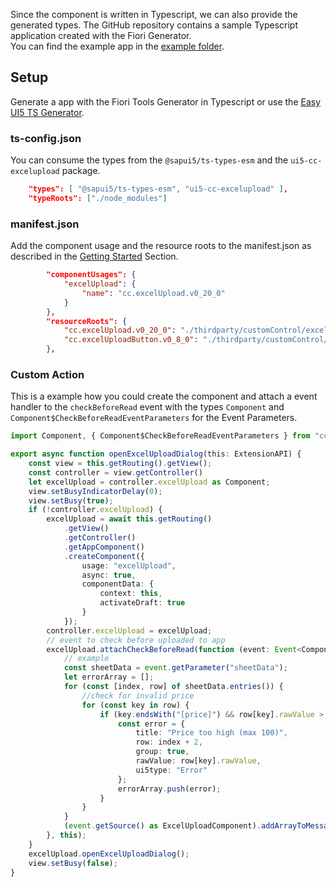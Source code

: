 Since the component is written in Typescript, we can also provide the generated types.
The GitHub repository contains a sample Typescript application created with the Fiori Generator.  
You can find the example app in the [example folder](https://github.com/marianfoo/ui5-cc-excelUpload/tree/main/examples/packages/ordersv4fets).

## Setup

Generate a app with the Fiori Tools Generator in Typescript or use the [Easy UI5 TS Generator](https://github.com/ui5-community/generator-ui5-ts-app).

### ts-config.json

You can consume the types from the `@sapui5/ts-types-esm` and the `ui5-cc-excelupload` package.

```json
    "types": [ "@sapui5/ts-types-esm", "ui5-cc-excelupload" ],
    "typeRoots": ["./node_modules"]
```

### manifest.json 

Add the component usage and the resource roots to the manifest.json as described in the [Getting Started](GettingStarted.md) Section.

```json
        "componentUsages": {
            "excelUpload": {
                "name": "cc.excelUpload.v0_20_0"
            }
        },
        "resourceRoots": {
            "cc.excelUpload.v0_20_0": "./thirdparty/customControl/excelUpload/v0_20_0",
            "cc.excelUploadButton.v0_8_0": "./thirdparty/customControl/excelUploadButton/v0_8_0"
        },
```
### Custom Action

This is a example how you could create the component and attach a event handler to the `checkBeforeRead` event with the types `Component` and `Component$CheckBeforeReadEventParameters` for the Event Parameters.


```typescript
import Component, { Component$CheckBeforeReadEventParameters } from "cc/excelUpload/v0_19_1/Component";

export async function openExcelUploadDialog(this: ExtensionAPI) {
    const view = this.getRouting().getView();
    const controller = view.getController()
	let excelUpload = controller.excelUpload as Component;
	view.setBusyIndicatorDelay(0);
	view.setBusy(true);
	if (!controller.excelUpload) {
		excelUpload = await this.getRouting()
			.getView()
			.getController()
			.getAppComponent()
			.createComponent({
				usage: "excelUpload",
				async: true,
				componentData: {
					context: this,
					activateDraft: true
				}
			});
		controller.excelUpload = excelUpload;
		// event to check before uploaded to app
		excelUpload.attachCheckBeforeRead(function (event: Event<Component$CheckBeforeReadEventParameters>) {
			// example
			const sheetData = event.getParameter("sheetData");
			let errorArray = [];
			for (const [index, row] of sheetData.entries()) {
				//check for invalid price
				for (const key in row) {
					if (key.endsWith("[price]") && row[key].rawValue > 100) {
						const error = {
							title: "Price too high (max 100)",
							row: index + 2,
							group: true,
							rawValue: row[key].rawValue,
							ui5type: "Error"
						};
						errorArray.push(error);
					}
				}
			}
			(event.getSource() as ExcelUploadComponent).addArrayToMessages(errorArray);
		}, this);
	}
	excelUpload.openExcelUploadDialog();
	view.setBusy(false);
}
```